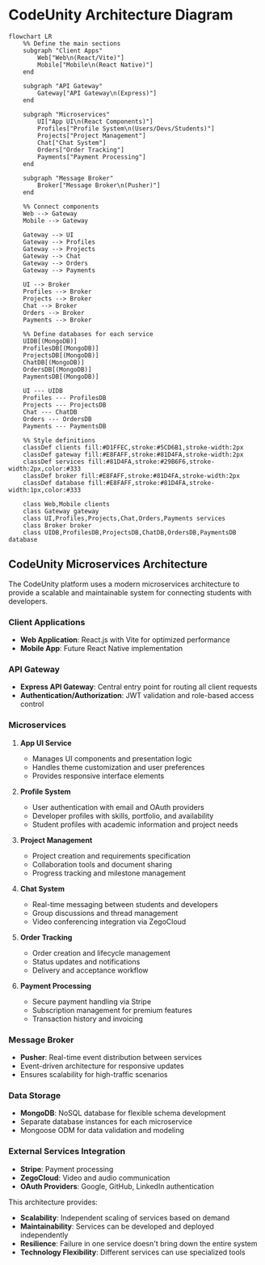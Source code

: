 # CodeUnity Architecture Diagram

```mermaid
flowchart LR
    %% Define the main sections
    subgraph "Client Apps"
        Web["Web\n(React/Vite)"]
        Mobile["Mobile\n(React Native)"]
    end

    subgraph "API Gateway"
        Gateway["API Gateway\n(Express)"]
    end

    subgraph "Microservices"
        UI["App UI\n(React Components)"]
        Profiles["Profile System\n(Users/Devs/Students)"]
        Projects["Project Management"]
        Chat["Chat System"]
        Orders["Order Tracking"]
        Payments["Payment Processing"]
    end

    subgraph "Message Broker"
        Broker["Message Broker\n(Pusher)"]
    end

    %% Connect components
    Web --> Gateway
    Mobile --> Gateway
    
    Gateway --> UI
    Gateway --> Profiles
    Gateway --> Projects
    Gateway --> Chat
    Gateway --> Orders
    Gateway --> Payments
    
    UI --> Broker
    Profiles --> Broker
    Projects --> Broker
    Chat --> Broker
    Orders --> Broker
    Payments --> Broker
    
    %% Define databases for each service
    UIDB[(MongoDB)]
    ProfilesDB[(MongoDB)]
    ProjectsDB[(MongoDB)]
    ChatDB[(MongoDB)]
    OrdersDB[(MongoDB)]
    PaymentsDB[(MongoDB)]
    
    UI --- UIDB
    Profiles --- ProfilesDB
    Projects --- ProjectsDB
    Chat --- ChatDB
    Orders --- OrdersDB
    Payments --- PaymentsDB
    
    %% Style definitions
    classDef clients fill:#D1FFEC,stroke:#5CD6B1,stroke-width:2px
    classDef gateway fill:#E8FAFF,stroke:#81D4FA,stroke-width:2px
    classDef services fill:#81D4FA,stroke:#29B6F6,stroke-width:2px,color:#333
    classDef broker fill:#E8FAFF,stroke:#81D4FA,stroke-width:2px
    classDef database fill:#E8FAFF,stroke:#81D4FA,stroke-width:1px,color:#333
    
    class Web,Mobile clients
    class Gateway gateway
    class UI,Profiles,Projects,Chat,Orders,Payments services
    class Broker broker
    class UIDB,ProfilesDB,ProjectsDB,ChatDB,OrdersDB,PaymentsDB database
```

## CodeUnity Microservices Architecture

The CodeUnity platform uses a modern microservices architecture to provide a scalable and maintainable system for connecting students with developers.

### Client Applications
- **Web Application**: React.js with Vite for optimized performance
- **Mobile App**: Future React Native implementation

### API Gateway
- **Express API Gateway**: Central entry point for routing all client requests
- **Authentication/Authorization**: JWT validation and role-based access control

### Microservices

1. **App UI Service**
   - Manages UI components and presentation logic
   - Handles theme customization and user preferences
   - Provides responsive interface elements

2. **Profile System**
   - User authentication with email and OAuth providers
   - Developer profiles with skills, portfolio, and availability
   - Student profiles with academic information and project needs

3. **Project Management**
   - Project creation and requirements specification
   - Collaboration tools and document sharing
   - Progress tracking and milestone management

4. **Chat System**
   - Real-time messaging between students and developers
   - Group discussions and thread management
   - Video conferencing integration via ZegoCloud

5. **Order Tracking**
   - Order creation and lifecycle management
   - Status updates and notifications
   - Delivery and acceptance workflow

6. **Payment Processing**
   - Secure payment handling via Stripe
   - Subscription management for premium features
   - Transaction history and invoicing

### Message Broker
- **Pusher**: Real-time event distribution between services
- Event-driven architecture for responsive updates
- Ensures scalability for high-traffic scenarios

### Data Storage
- **MongoDB**: NoSQL database for flexible schema development
- Separate database instances for each microservice
- Mongoose ODM for data validation and modeling

### External Services Integration
- **Stripe**: Payment processing
- **ZegoCloud**: Video and audio communication
- **OAuth Providers**: Google, GitHub, LinkedIn authentication

This architecture provides:
- **Scalability**: Independent scaling of services based on demand
- **Maintainability**: Services can be developed and deployed independently
- **Resilience**: Failure in one service doesn't bring down the entire system
- **Technology Flexibility**: Different services can use specialized tools 